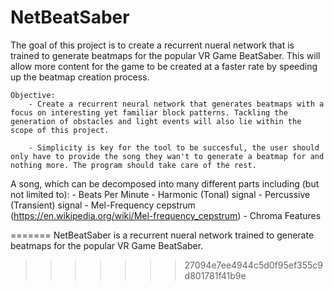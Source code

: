 # NetBeatSaber
The goal of this project is to create a recurrent nueral network that is trained to generate beatmaps for the popular VR Game BeatSaber. This will allow more content for the game to be created at a faster rate by speeding up the beatmap creation process.  

    Objective:
        - Create a recurrent neural network that generates beatmaps with a focus on interesting yet familiar block patterns. Tackling the generation of obstacles and light events will also lie within the scope of this project.
        
        - Simplicity is key for the tool to be succesful, the user should only have to provide the song they wan't to generate a beatmap for and nothing more. The program should take care of the rest. 
        


A song, which can be decomposed into many different parts including (but not limited to):
    - Beats Per Minute
    - Harmonic (Tonal) signal
    - Percussive (Transient) signal
    - Mel-Frequency cepstrum (https://en.wikipedia.org/wiki/Mel-frequency_cepstrum)
    - Chroma Features


    

    
        
=======
NetBeatSaber is a recurrent nueral network trained to generate beatmaps for the popular VR Game BeatSaber. 
>>>>>>> 27094e7ee4944c5d0f95ef355c9d801781f41b9e
